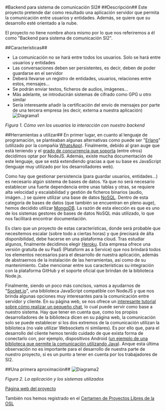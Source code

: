 #Backend para sistema de comunicación SI2#
##Descripción##
Este proyecto pretende dar como resultado una aplicación servidor que permita la comunicación entre usuarios y entidades.  Además, se quiere que su desarrollo esté orientado a la nube.

El proyecto no tiene nombre ahora mismo por lo que nos referiremos a él como "Backend para sistema de comunicación SI2".



##Características##
+ La comunicación no se hará entre todos los usuarios. Solo se hará entre usuarios y entidades
+ Las conversaciones deben ser persistentes, es decir, deben de poder guardarse en el servidor
+ Deberá llevarse un registro de entidades, usuarios, relaciones entre estos, mensajes...
+ Se podrán enviar textos, ficheros de audios, imágenes...
+ Más adelante, se introducirán sistemas de cifrado como GPG u otro similar
+ Sería interesante añadir la certificación del envío de mensajes por parte de una tercera empresa (es decir, externa a nuestra aplicación)
![Diagrama1](http://i.imgur.com/VEV4Lw7.jpg)

*Figura 1. Cómo ven los usuarios la interacción con nuestro backend*


##Herramientas a utilizar##
En primer lugar, en cuanto al lenguaje de programación, se planteaban algunas alternativas como puede ser "[Erlang](http://www.erlang.org/)" (utilizado por la compañía [WhatsApp](https://www.whatsapp.com/)). Finalmente, debido al gran auge que está teniendo y el [grado de concurrencia que soporta](http://strongloop.com/strongblog/node-js-is-faster-than-java/) (entre otros) decidimos optar por NodeJS. Además, existe mucha documentación de este lenguaje, que se está extendiendo gracias a que su base es JavaScript (lenguaje muy utilizado por los desarrolladores web).

Como hay que gestionar persistencia (para guardar usuarios, entidades...) es necesario algún sistema de bases de datos. Ya que no será necesario establecer una fuerte dependencia entre unas tablas y otras, se requiere alta velocidad y escalabilidad y gestión de ficheros binarios (audio, imágen...) se quiere utilizar una base de datos [NoSQL](http://es.wikipedia.org/wiki/NoSQL). Dentro de esta categoría de bases de datos (que también se encuentran en pleno auge), hemos decidido utilizar [MongoDB](http://www.mongodb.org/). La razón de esta elección es que es uno de los sistemas gestores de bases de datos NoSQL más utilizado, lo que nos facilitará encontrar documentación.

Es claro que un proyecto de estas características, donde será probable que necesitemos escalar (sobre todo a ciertas horas) y que ṕrecisará de álta disponibilidad, debe hacerse en una plataforma cloud. Tras estudiar algunos, finalmente decidimos elegir [Heroku](https://www.heroku.com/). Esta empresa ofrece una versión gratuíta de su PaaS (Plataform as a Service) que nos brindará todos los elementos necesarios para el desarrollo de nuestra aplicación, además de abstraernos de la instalación de las herramientas, así como de su mantenimiento. Cabe mencionar entre sus características su integración con la plataforma GitHub y el soporte oficial que brindan de la biblioteca Node.js.

Finalmente, siendo un poco más concisos, vamos a ayudarnos de "[Socket.io](http://socket.io/)", una biblioteca JavaScript compatible con NodeJS y que nos brinda algunas opciones muy interesantes para la comunicación entre servidor y cliente. En su página web, se nos ofrece un [interesante tutorial sobre cómo realizar un pequeño chat](http://socket.io/), lo cual puede servir como base a nuestro sistema. Hay que tener en cuenta que, como los propios desarrolladores de la biblioteca dicen en su página web, la comunicación solo se puede establecer si los dos extremos de la comunicación utilizan la biblioteca (no vale utilizar Websockets ni similares). Es por ello que, para el desarrollo del cliente hemos tenido cuidado de que exista forma de conectarlo con, por ejemplo, dispositivos Android ([un ejemplo de una biblioteca que permite la comunicación utilizando Java](https://github.com/nkzawa/socket.io-client.java)). Anque esta última observación no es importante para el desarrollo de nuestra parte de nuestro proyecto, si es un punto a tener en cuenta por los trabajadores de SI2.



##Una primera aproximación##
![Diagrama2](http://i.imgur.com/vl39RsZ.jpg)

*Figura 2. La aplicación y los sistemas utilizados*

[Página web del proyecto](http://iblancasa.github.io/BackendSI2-IV/)


También nos hemos registrado en el [Certamen de Proyectos Libres de la OSL](http://osl.ugr.es/2014/09/26/premios-a-proyectos-libres-de-la-ugr/)
